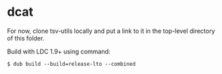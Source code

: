 # dcat

For now, clone tsv-utils locally and put a link to it in the top-level directory of this folder.

Build with LDC 1.9+ using command:
```
$ dub build --build=release-lto --combined
```
